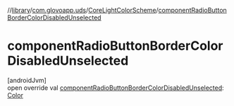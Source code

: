 //[library](../../../index.md)/[com.glovoapp.uds](../index.md)/[CoreLightColorScheme](index.md)/[componentRadioButtonBorderColorDisabledUnselected](component-radio-button-border-color-disabled-unselected.md)

# componentRadioButtonBorderColorDisabledUnselected

[androidJvm]\
open override val [componentRadioButtonBorderColorDisabledUnselected](component-radio-button-border-color-disabled-unselected.md): [Color](https://developer.android.com/reference/kotlin/androidx/compose/ui/graphics/Color.html)
